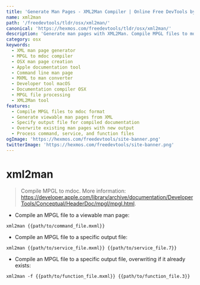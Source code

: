 ```yaml
---
title: 'Generate Man Pages - XML2Man Compiler | Online Free DevTools by Hexmos'
name: xml2man
path: '/freedevtools/tldr/osx/xml2man/'
canonical: 'https://hexmos.com/freedevtools/tldr/osx/xml2man/'
description: 'Generate man pages with XML2Man. Compile MPGL files to mdoc format for documentation. Free online tool, no registration required.'
category: osx
keywords:
  - XML man page generator
  - MPGL to mdoc compiler
  - OSX man page creation
  - Apple documentation tool
  - Command line man page
  - MXML to man converter
  - Developer tool macOS
  - Documentation compiler OSX
  - MPGL file processing
  - XML2Man tool
features:
  - Compile MPGL files to mdoc format
  - Generate viewable man pages from XML
  - Specify output file for compiled documentation
  - Overwrite existing man pages with new output
  - Process command, service, and function files
ogImage: 'https://hexmos.com/freedevtools/site-banner.png'
twitterImage: 'https://hexmos.com/freedevtools/site-banner.png'
---
```


# xml2man

> Compile MPGL to mdoc.
> More information: <https://developer.apple.com/library/archive/documentation/DeveloperTools/Conceptual/HeaderDoc/mpgl/mpgl.html>.

- Compile an MPGL file to a viewable man page:

`xml2man {{path/to/command_file.mxml}}`

- Compile an MPGL file to a specific output file:

`xml2man {{path/to/service_file.mxml}} {{path/to/service_file.7}}`

- Compile an MPGL file to a specific output file, overwriting if it already exists:

`xml2man -f {{path/to/function_file.mxml}} {{path/to/function_file.3}}`
